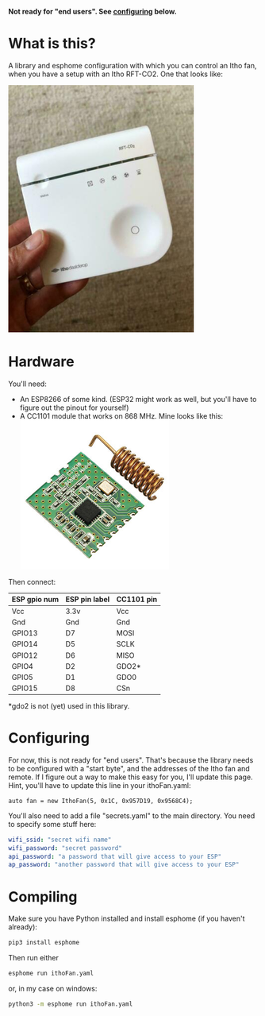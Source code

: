 **Not ready for "end users". See [configuring](#configuring) below.**

# What is this?

A library and esphome configuration with which you can control an Itho fan, when you have a setup with an Itho RFT-CO2. One that looks like:

![what an RFT-CO2 looks like](img/rft-co2.jpg "what my RFT-CO2 remote looks like")

# Hardware

You'll need:
 - An ESP8266 of some kind.
    (ESP32 might work as well, but you'll have to figure out the pinout for yourself)
 - A CC1101 module that works on 868 MHz. Mine looks like this:
 ![a CC1101 module](img/cc1101.jpg "what my CC1101 module looks like")

Then connect:

| ESP gpio num | ESP pin label | CC1101 pin |
|--------------|---------------|------------|
| Vcc          | 3.3v          | Vcc        |
| Gnd          | Gnd           | Gnd        |
| GPIO13       | D7            | MOSI       |
| GPIO14       | D5            | SCLK       |
| GPIO12       | D6            | MISO       |
| GPIO4        | D2            | GDO2*      |
| GPIO5        | D1            | GDO0       |
| GPIO15       | D8            | CSn        |

*gdo2 is not (yet) used in this library.

# Configuring

For now, this is not ready for "end users". That's because the library needs to be configured with a "start byte", and the addresses of the Itho fan and remote. If I figure out a way to make this easy for you, I'll update this page. Hint, you'll have to update this line in your ithoFan.yaml:
```
auto fan = new IthoFan(5, 0x1C, 0x957D19, 0x9568C4);
```

You'll also need to add a file "secrets.yaml" to the main directory. You need to specify some stuff here:

```yaml
wifi_ssid: "secret wifi name"
wifi_password: "secret password"
api_password: "a password that will give access to your ESP"
ap_password: "another password that will give access to your ESP"
```

# Compiling

Make sure you have Python installed and install esphome (if you haven't already):
```bash
pip3 install esphome
```

Then run either
```bash
esphome run ithoFan.yaml
```

or, in my case on windows:
```bash
python3 -m esphome run ithoFan.yaml
```